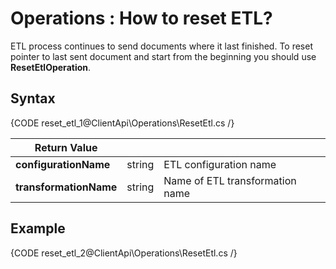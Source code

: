 ﻿# Operations : How to reset ETL?

ETL process continues to send documents where it last finished. To reset pointer to last sent document and start from the beginning you should use **ResetEtlOperation**.

## Syntax

{CODE reset_etl_1@ClientApi\Operations\ResetEtl.cs /}

| Return Value | | |
| ------------- | ----- | ---- |
| **configurationName** | string | ETL configuration name |
| **transformationName** | string | Name of ETL transformation name |

## Example

{CODE reset_etl_2@ClientApi\Operations\ResetEtl.cs /}
